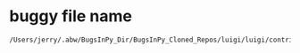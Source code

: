 # buggy file name

```text
/Users/jerry/.abw/BugsInPy_Dir/BugsInPy_Cloned_Repos/luigi/luigi/contrib/spark.py
```
